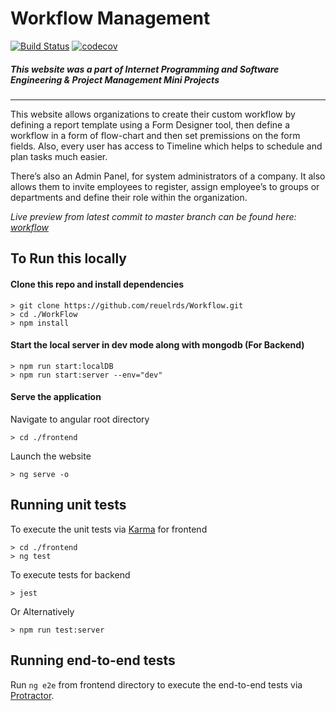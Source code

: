 # Workflow Management 
[![Build Status](https://travis-ci.com/reuelrds/Workflow.svg?branch=master)](https://travis-ci.com/reuelrds/Workflow)
[![codecov](https://codecov.io/gh/reuelrds/Workflow/branch/master/graph/badge.svg)](https://codecov.io/gh/reuelrds/Workflow)

##### *This website was a part of Internet Programming and Software Engineering & Project Management Mini Projects*
***

This website allows organizations to create their custom workflow by defining a report template using a Form Designer tool, then define a workflow in a form of flow-chart and then set premissions on the form fields. Also, every user has access to Timeline which helps to schedule and plan tasks much easier.

There’s also an Admin Panel, for system administrators of a company. It also allows them to invite employees to register, assign employee’s to groups or departments and define their role within the organization.


*Live preview from latest commit to master branch can be found here: [workflow](http://sepm-workflow.s3-website-ap-southeast-1.amazonaws.com)*

## To Run this locally

#### Clone this repo and install dependencies

```
> git clone https://github.com/reuelrds/Workflow.git
> cd ./WorkFlow
> npm install
```

#### Start the local server in dev mode along with mongodb (For Backend)
```
> npm run start:localDB
> npm run start:server --env="dev"
```

#### Serve the application
Navigate to angular root directory
```
> cd ./frontend
```
Launch the website
```
> ng serve -o
```

## Running unit tests

To execute the unit tests via [Karma](https://karma-runner.github.io) for frontend
```
> cd ./frontend
> ng test
```

To execute tests for backend
```
> jest
```
Or Alternatively
```
> npm run test:server
```

## Running end-to-end tests

Run `ng e2e` from frontend directory to execute the end-to-end tests via [Protractor](http://www.protractortest.org/).

